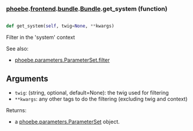 ### [phoebe](phoebe.md).[frontend](phoebe.frontend.md).[bundle](phoebe.frontend.bundle.md).[Bundle](phoebe.frontend.bundle.Bundle.md).get_system (function)


```py

def get_system(self, twig=None, **kwargs)

```



Filter in the 'system' context

See also:
* [phoebe.parameters.ParameterSet.filter](phoebe.parameters.ParameterSet.filter.md)

Arguments
----------
* `twig`: (string, optional, default=None): the twig used for filtering
* `**kwargs`: any other tags to do the filtering (excluding twig and context)

Returns:
* a [phoebe.parameters.ParameterSet](phoebe.parameters.ParameterSet.md) object.

